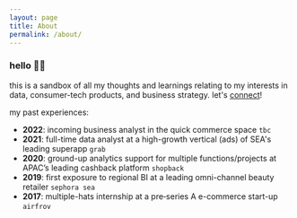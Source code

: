 ```yaml
---
layout: page
title: About
permalink: /about/
---
```


### hello 👋🏼

this is a sandbox of all my thoughts and learnings relating to my interests in data, consumer-tech products, and business strategy.
let's [connect](https://www.linkedin.com/in/royceleh/)!

my past experiences:
* **2022**: incoming business analyst in the quick commerce space `tbc`
* **2021**: full-time data analyst at a high-growth vertical (ads) of SEA's leading superapp `grab`
* **2020**: ground-up analytics support for multiple functions/projects at APAC’s leading cashback platform `shopback`
* **2019**: first exposure to regional BI at a leading omni-channel beauty retailer `sephora sea`
* **2017**: multiple-hats internship at a pre‐series A e-commerce start-up `airfrov`

